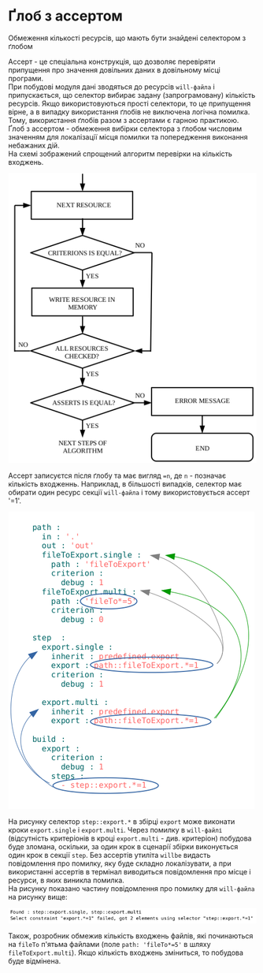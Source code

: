 # Ґлоб з ассертом

Обмеження кількості ресурсів, що мають бути знайдені селектором з ґлобом

Ассерт - це спеціальна конструкція, що дозволяє перевіряти припущення про значення довільних даних в довільному місці програми.  
При побудові модуля дані зводяться до ресурсів `will-файла` і припускається, що селектор вибирає задану (запрограмовану) кількість ресурсів. Якщо використовуються прості селектори, то це припущення вірне, а в випадку використання ґлобів не виключена логічна помилка. Тому, використання ґлобів разом з ассертами є гарною практикою.   
Ґлоб з ассертом - обмеження вибірки селектора з ґлобом числовим значенням для локалізації місця помилки та попередження виконання небажаних дій.   
На схемі зображений спрощений алгоритм перевірки на кількість входжень.

![criterions.and.assert.png](./Images/criterions.and.asserts.png)

Ассерт записуєтся після ґлобу та має вигляд `=n`, де `n` - позначає кількість входженнь. Наприклад, в більшості випадків, селектор має обирати один ресурс секції `will-файла` і тому використовується ассерт '=1'.  

![asserts.png](./Images/asserts.png)  

На рисунку селектор `step::export.*` в збірці `export` може виконати кроки `export.single` i `export.multi`. Через помилку в `will-файлі` (відсутність критеріонів в кроці `export.multi` - див. критеріон) побудова буде зломана, оскільки, за один крок в сценарії збірки виконується один крок в секції `step`. Без ассертів утиліта `willbe` видасть повідомлення про помилку, яку буде складно локалізувати, а при використанні ассертів в термінал виводиться повідомлення про місце і ресурси, в яких виникла помилка.  
На рисунку показано частину повідомлення про помилку для `will-файла` на рисунку вище:  

![assert.message.png](./Images/assert.message.png)  

Також, розробник обмежив кількість входжень файлів, які починаються на `fileTo` п'ятьма файлами (поле `path: 'fileTo*=5'` в шляху `fileToExport.multi`). Якщо кількість входжень зміниться, то побудова буде відмінена.   
